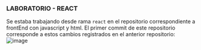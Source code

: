 ### LABORATORIO - REACT

Se estaba trabajando desde rama `react` en el repositorio correspondiente a frontEnd con javascript y html.
El primer commit de este repositorio corresponde a estos cambios registrados en el anterior repositorio:
![image](https://github.com/user-attachments/assets/6d76c0fd-48f6-4c3c-a0f7-20c3a5dc0185)
